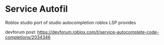 # Service Autofil
 Roblox studio port of studio autocompletion roblox LSP provides

devforum post: https://devforum.roblox.com/t/service-autocomplete-code-completions/2034346
